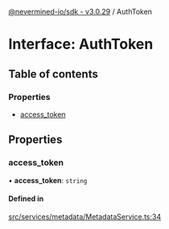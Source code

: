 [@nevermined-io/sdk - v3.0.29](../code-reference.md) / AuthToken

# Interface: AuthToken

## Table of contents

### Properties

- [access_token](AuthToken.md#access_token)

## Properties

### access_token

• **access_token**: `string`

#### Defined in

[src/services/metadata/MetadataService.ts:34](https://github.com/nevermined-io/sdk-js/blob/aa372ff7727c3133a77ceb37ce1a89e86306d2c3/src/services/metadata/MetadataService.ts#L34)
